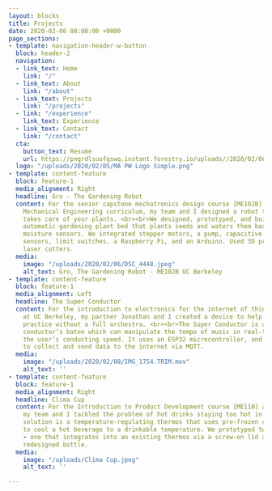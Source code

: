 ```yaml
---
layout: blocks
title: Projects
date: 2020-02-06 08:00:00 +0000
page_sections:
- template: navigation-header-w-button
  block: header-2
  navigation:
  - link_text: Home
    link: "/"
  - link_text: About
    link: "/about"
  - link_text: Projects
    link: "/projects"
  - link: "/experience"
    link_text: Experience
  - link_text: Contact
    link: "/contact"
  cta:
    button_text: Resume
    url: https://pngrdlsuofqswq.instant.forestry.io/uploads//2020/02/06/mark-ansell-resume-2019.pdf
  logo: "/uploads/2020/02/05/MA PW Logo Simple.png"
- template: content-feature
  block: feature-1
  media_alignment: Right
  headline: Gro - The Gardening Robot
  content: For the senior capstone mechatronics design course [ME102B] in UC Berkeley's
    Mechanical Engineering curriculum, my team and I designed a robot that autonomously
    takes care of your plants. <br><br>We designed, prototyped, and built an app-based
    automatic gardening plant bed that plants seeds and waters them based on soil
    moisture sensors. We integrated stepper motors, a pump, capacitive soil moisture
    sensors, limit switches, a Raspberry Pi, and an Arduino. Used 3D printers and
    laser cutters.
  media:
    image: "/uploads/2020/02/06/DSC_4448.jpeg"
    alt_text: Gro, The Gardening Robot - ME102B UC Berkeley
- template: content-feature
  block: feature-1
  media_alignment: Left
  headline: The Super Conductor
  content: For the introduction to electronics for the internet of things course [EE49]
    at UC Berkeley, my partner Jonathan and I created a device to help conductors
    practice without a full orchestra. <br><br>The Super Conductor is an electronic
    conductor’s baton which can manipulate the tempo of music in real-time based on
    the user’s conducting speed. It uses an ESP32 microcontroller, and MPU9250 sensor
    to collect and send data to the internet via MQTT.
  media:
    image: "/uploads/2020/02/08/IMG_1754.TRIM.mov"
    alt_text: ''
- template: content-feature
  block: feature-1
  media_alignment: Right
  headline: Clima Cup
  content: For the Introduction to Product Development course [ME110] at UC Berkeley,
    my team and I tackled the problem of hot drinks staying too hot in thermoses.<br><br>Our
    solution is a temperature-regulating thermos that uses pre-frozen cooling rods
    to cool a hot beverage to a drinkable temperature. We prototyped two variants
    - one that integrates into an existing thermos via a screw-on lid and a fully
    redesigned bottle.
  media:
    image: "/uploads/Clima Cup.jpeg"
    alt_text: ''

---
```

